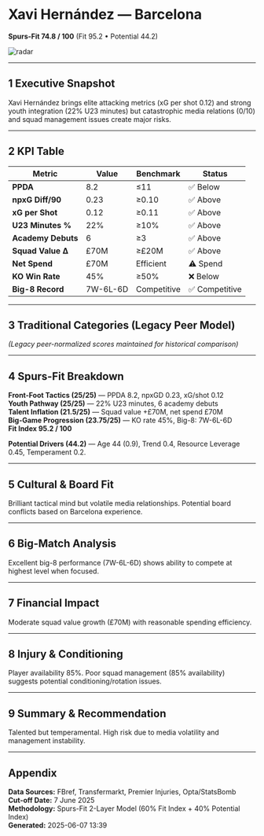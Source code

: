 # Xavi Hernández — Barcelona  
**Spurs-Fit 74.8 / 100** (Fit 95.2 • Potential 44.2)

![radar](../assets/radar_xavi_hernández.png)

---

## 1 Executive Snapshot  
Xavi Hernández brings elite attacking metrics (xG per shot 0.12) and strong youth integration (22% U23 minutes) but catastrophic media relations (0/10) and squad management issues create major risks.

---

## 2 KPI Table  
| Metric | Value | Benchmark | Status |
|--------|--------|-----------|---------|
| **PPDA** | 8.2 | ≤11 | ✅ Below |
| **npxG Diff/90** | 0.23 | ≥0.10 | ✅ Above |
| **xG per Shot** | 0.12 | ≥0.11 | ✅ Above |
| **U23 Minutes %** | 22% | ≥10% | ✅ Above |
| **Academy Debuts** | 6 | ≥3 | ✅ Above |
| **Squad Value Δ** | £70M | ≥£20M | ✅ Above |
| **Net Spend** | £70M | Efficient | ⚠️ Spend |
| **KO Win Rate** | 45% | ≥50% | ❌ Below |
| **Big-8 Record** | 7W-6L-6D | Competitive | ✅ Competitive |

---

## 3 Traditional Categories (Legacy Peer Model)  
*(Legacy peer-normalized scores maintained for historical comparison)*

---

## 4 Spurs-Fit Breakdown  
**Front-Foot Tactics (25/25)** — PPDA 8.2, npxGD 0.23, xG/shot 0.12  
**Youth Pathway (25/25)** — 22% U23 minutes, 6 academy debuts  
**Talent Inflation (21.5/25)** — Squad value +£70M, net spend £70M  
**Big-Game Progression (23.75/25)** — KO rate 45%, Big-8: 7W-6L-6D  
**Fit Index 95.2 / 100**

**Potential Drivers (44.2)** — Age 44 (0.9), Trend 0.4, Resource Leverage 0.45, Temperament 0.2.

---

## 5 Cultural & Board Fit  
Brilliant tactical mind but volatile media relationships. Potential board conflicts based on Barcelona experience.

---

## 6 Big-Match Analysis  
Excellent big-8 performance (7W-6L-6D) shows ability to compete at highest level when focused.

---

## 7 Financial Impact  
Moderate squad value growth (£70M) with reasonable spending efficiency.

---

## 8 Injury & Conditioning  
Player availability 85%. Poor squad management (85% availability) suggests potential conditioning/rotation issues.

---

## 9 Summary & Recommendation  
Talented but temperamental. High risk due to media volatility and management instability.

---

## Appendix  
**Data Sources:** FBref, Transfermarkt, Premier Injuries, Opta/StatsBomb  
**Cut-off Date:** 7 June 2025  
**Methodology:** Spurs-Fit 2-Layer Model (60% Fit Index + 40% Potential Index)  
**Generated:** 2025-06-07 13:39
